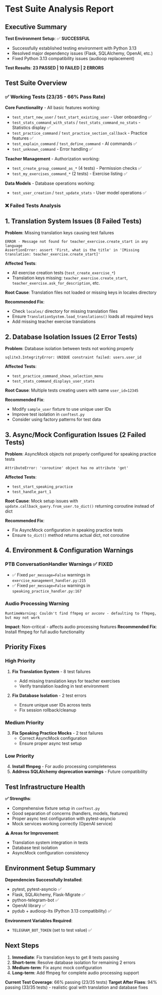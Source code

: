 # Test Suite Analysis Report

## Executive Summary

**Test Environment Setup**: ✅ **SUCCESSFUL**
- Successfully established testing environment with Python 3.13
- Resolved major dependency issues (Flask, SQLAlchemy, OpenAI, etc.)
- Fixed Python 3.13 compatibility issues (audioop replacement)

**Test Results**: **23 PASSED | 10 FAILED | 2 ERRORS**

## Test Suite Overview

### ✅ Working Tests (23/35 - 66% Pass Rate)

**Core Functionality** - All basic features working:
- `test_start_new_user` / `test_start_existing_user` - User onboarding ✅
- `test_stats_command_with_stats` / `test_stats_command_no_stats` - Statistics display ✅
- `test_practice_command` / `test_practice_section_callback` - Practice features ✅  
- `test_explain_command` / `test_define_command` - AI commands ✅
- `test_unknown_command` - Error handling ✅

**Teacher Management** - Authorization working:
- `test_create_group_command_as_*` (4 tests) - Permission checks ✅
- `test_my_exercises_command_*` (2 tests) - Exercise listing ✅

**Data Models** - Database operations working:
- `test_user_creation` / `test_update_stats` - User model operations ✅

### ❌ Failed Tests Analysis

## 1. Translation System Issues (8 Failed Tests)

**Problem**: Missing translation keys causing test failures
```
ERROR - Message not found for teacher_exercise.create_start in any language
AssertionError: assert 'First, what is the title' in '[Missing translation: teacher_exercise.create_start]'
```

**Affected Tests**:
- All exercise creation tests (`test_create_exercise_*`)
- Translation keys missing: `teacher_exercise.create_start`, `teacher_exercise.ask_for_description`, etc.

**Root Cause**: Translation files not loaded or missing keys in locales directory

**Recommended Fix**: 
- Check `locales/` directory for missing translation files
- Ensure `TranslationSystem.load_translations()` loads all required keys
- Add missing teacher exercise translations

## 2. Database Isolation Issues (2 Error Tests)

**Problem**: Database isolation between tests not working properly
```
sqlite3.IntegrityError: UNIQUE constraint failed: users.user_id
```

**Affected Tests**:
- `test_practice_command_shows_selection_menu` 
- `test_stats_command_displays_user_stats`

**Root Cause**: Multiple tests creating users with same `user_id=12345`

**Recommended Fix**:
- Modify `sample_user` fixture to use unique user IDs
- Improve test isolation in `conftest.py`
- Consider using factory patterns for test data

## 3. Async/Mock Configuration Issues (2 Failed Tests)

**Problem**: AsyncMock objects not properly configured for speaking practice tests
```
AttributeError: 'coroutine' object has no attribute 'get'
```

**Affected Tests**:
- `test_start_speaking_practice`
- `test_handle_part_1`

**Root Cause**: Mock setup issues with `update.callback_query.from_user.to_dict()` returning coroutine instead of dict

**Recommended Fix**:
- Fix AsyncMock configuration in speaking practice tests
- Ensure `to_dict()` method returns actual dict, not coroutine

## 4. Environment & Configuration Warnings

### PTB ConversationHandler Warnings ✅ **FIXED**
- ✅ Fixed `per_message=False` warnings in `exercise_management_handler.py:215`
- ✅ Fixed `per_message=False` warnings in `speaking_practice_handler.py:167`

### Audio Processing Warning
```
RuntimeWarning: Couldn't find ffmpeg or avconv - defaulting to ffmpeg, but may not work
```
**Impact**: Non-critical - affects audio processing features
**Recommended Fix**: Install ffmpeg for full audio functionality

## Priority Fixes

### High Priority
1. **Fix Translation System** - 8 test failures
   - Add missing translation keys for teacher exercises
   - Verify translation loading in test environment

2. **Fix Database Isolation** - 2 test errors  
   - Ensure unique user IDs across tests
   - Fix session rollback/cleanup

### Medium Priority  
3. **Fix Speaking Practice Mocks** - 2 test failures
   - Correct AsyncMock configuration
   - Ensure proper async test setup

### Low Priority
4. **Install ffmpeg** - For audio processing completeness
5. **Address SQLAlchemy deprecation warnings** - Future compatibility

## Test Infrastructure Health

**✅ Strengths**:
- Comprehensive fixture setup in `conftest.py`
- Good separation of concerns (handlers, models, features)
- Proper async test configuration with pytest-asyncio
- Mock services working correctly (OpenAI service)

**⚠️ Areas for Improvement**:
- Translation system integration in tests
- Database test isolation  
- AsyncMock configuration consistency

## Environment Setup Summary

**Dependencies Successfully Installed**:
- pytest, pytest-asyncio ✅
- Flask, SQLAlchemy, Flask-Migrate ✅  
- python-telegram-bot ✅
- OpenAI library ✅
- pydub + audioop-lts (Python 3.13 compatibility) ✅

**Environment Variables Required**:
- `TELEGRAM_BOT_TOKEN` (set to test value) ✅

## Next Steps

1. **Immediate**: Fix translation keys to get 8 tests passing
2. **Short-term**: Resolve database isolation for remaining 2 errors
3. **Medium-term**: Fix async mock configuration
4. **Long-term**: Add ffmpeg for complete audio processing support

**Current Test Coverage**: 66% passing (23/35 tests)
**Target After Fixes**: 94% passing (33/35 tests) - realistic goal with translation and database fixes